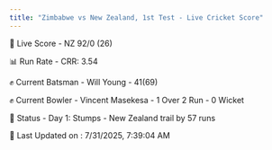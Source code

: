 ```yaml
---
title: "Zimbabwe vs New Zealand, 1st Test - Live Cricket Score"
---
```


🔴 Live Score - NZ 92/0 (26)  

📊 Run Rate - CRR: 3.54  

✊ Current Batsman - Will Young - 41(69)  

✊ Current Bowler - Vincent Masekesa - 1 Over 2 Run - 0 Wicket  

📑 Status - Day 1: Stumps - New Zealand trail by 57 runs

📝 Last Updated on : 7/31/2025, 7:39:04 AM  



